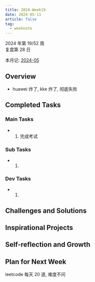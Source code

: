```yaml
---
title: 2024-Week19
date: 2024-05-11
article: false
tag:
  - weeknote
---
```


2024 年第 19/52 周  
复盘第 28 日

本月记: [2024-05](2024-05)

## Overview
- huawei 炸了, kke 炸了, 彻底失败

## Completed Tasks
### Main Tasks
- 1. 完成考试
### Sub Tasks
- 1. 
### Dev Tasks
- 1. 

## Challenges and Solutions

## Inspirational Projects

## Self-reflection and Growth

## Plan for Next Week
leetcode 每天 20 道, 难度不问
